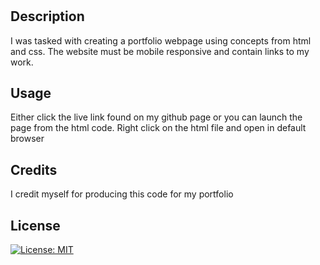 # <PortfoliofromScratch>

## Description
I was tasked with creating a portfolio webpage using concepts from html and css. The website must be mobile responsive and contain links to my work. 




## Usage

Either click the live link found on my github page or you can launch the page from the html code. Right click on the html file and open in default browser

## Credits

I credit myself for producing this code for my portfolio

## License

[![License: MIT](https://img.shields.io/badge/License-MIT-yellow.svg)](https://opensource.org/licenses/MIT)



